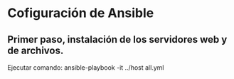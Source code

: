 # Cofiguración de Ansible

## Primer paso, instalación de los servidores web y de archivos.

Ejecutar comando:
  ansible-playbook -it ../host all.yml

  
